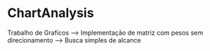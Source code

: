 # ChartAnalysis
Trabalho de Graficos
--> Implementação de matriz com pesos sem direcionamento
--> Busca simples de alcance

